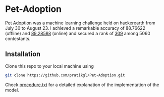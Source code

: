 # Pet-Adoption

[Pet Adoption](https://www.hackerearth.com/challenges/competitive/hackerearth-machine-learning-challenge-pet-adoption/instructions/) was a machine learning challenge held on hackerearth from July 30 to August 23. I achieved a remarkable accuracy of 88.76622 (offline) and [89.28588](https://www.hackerearth.com/challenges/competitive/hackerearth-machine-learning-challenge-pet-adoption/machine-learning/pet-adoption-9-5838c75b/submission/46011392/) (online) and secured a rank of [309](https://www.hackerearth.com/challenges/competitive/hackerearth-machine-learning-challenge-pet-adoption/leaderboard/pet-adoption-9-5838c75b/page/7/) among 5060 contestants.

## Installation

Clone this repo to your local machine using

```bash
git clone https://github.com/pratikgl/Pet-Adoption.git
```
Check [procedure.txt](https://github.com/pratikgl/Pet-Adoption/blob/main/procedure.txt)
for a detailed explanation of the implementation of the model.
